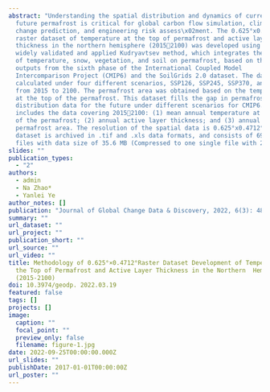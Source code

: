 ```yaml
---
abstract: "Understanding the spatial distribution and dynamics of current and
  future permafrost is critical for global carbon flow simulation, climate
  change prediction, and engineering risk assess\x02ment. The 0.625°x0.4712°
  raster dataset of temperature at the top of permafrost and active layer
  thickness in the northern hemisphere (20152100) was developed using the
  widely validated and applied Kudryavtsev method, which integrates the effects
  of temperature, snow, vegetation, and soil on permafrost, based on the model
  outputs from the sixth phase of the International Coupled Model
  Intercomparison Project (CMIP6) and the SoilGrids 2.0 dataset. The data were
  calculated under four different scenarios, SSP126, SSP245, SSP370, and SSP585,
  from 2015 to 2100. The permafrost area was obtained based on the temperature
  at the top of the permafrost. This dataset fills the gap in permafrost
  distribution data for the future under different scenarios for CMIP6. It
  includes the data covering 20152100: (1) mean annual temperature at the top
  of the permafrost; (2) annual active layer thickness; and (3) annual
  permafrost area. The resolution of the spatial data is 0.625°x0.4712°. The
  dataset is archived in .tif and .xls data formats, and consists of 690 data
  files with data size of 35.6 MB (Compressed to one single file with 27.9 MB)."
slides: ""
publication_types:
  - "2"
authors:
  - admin
  - Na Zhao*
  - Yanlei Ye
author_notes: []
publication: "Journal of Global Change Data & Discovery, 2022, 6(3): 483–490"
summary: ""
url_dataset: ""
url_project: ""
publication_short: ""
url_source: ""
url_video: ""
title: Methodology of 0.625°×0.4712°Raster Dataset Development of Temperature at
  the Top of Permafrost and Active Layer Thickness in the Northern  Hemisphere
  (2015-2100)
doi: 10.3974/geodp. 2022.03.19
featured: false
tags: []
projects: []
image:
  caption: ""
  focal_point: ""
  preview_only: false
  filename: figure-1.jpg
date: 2022-09-25T00:00:00.000Z
url_slides: ""
publishDate: 2017-01-01T00:00:00Z
url_poster: ""
---
```


